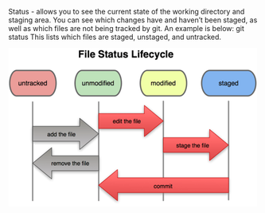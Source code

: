 Status - allows you to see the current state of the working directory and staging area. 
You can see which changes have and haven’t been staged, as well as which files are not being tracked by git. An example is below:
git status
This lists which files are staged, unstaged, and untracked.

![img.png](status.png)